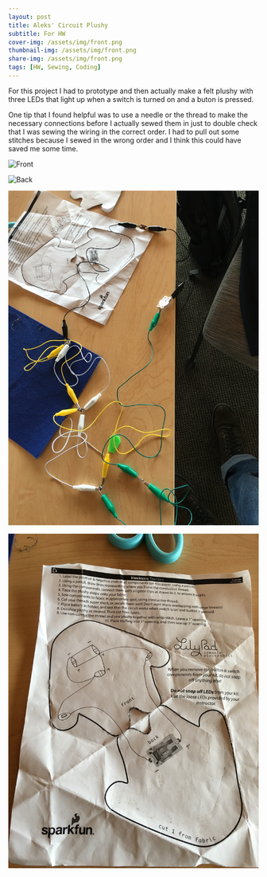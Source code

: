 ```yaml
---
layout: post
title: Aleks' Circuit Plushy
subtitle: For HW 
cover-img: /assets/img/front.png
thumbnail-img: /assets/img/front.png
share-img: /assets/img/front.png
tags: [HW, Sewing, Coding]
---
```



For this project I had to prototype and then actually make a felt plushy with three LEDs that light up when a switch is turned on and a buton is pressed.

One tip that I found helpful was to use a needle or the thread to make the necessary connections before I actually sewed them in just to double check that I was sewing the wiring in the correct order. I had to pull out some stitches because I sewed in the wrong order and I think this could have saved me some time.

![Front](/assets/img/front.png "front")

![Back](/assets/img/back.png "back")

![Clips](/assets/img/clips.jpg "clips")

![Prototype](/assets/img/prototype.jpg "prototype")

